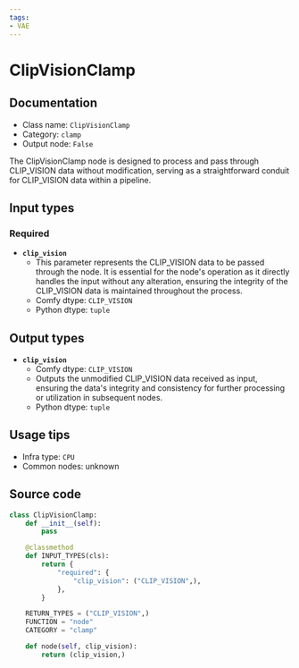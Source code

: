 ```yaml
---
tags:
- VAE
---
```


# ClipVisionClamp
## Documentation
- Class name: `ClipVisionClamp`
- Category: `clamp`
- Output node: `False`

The ClipVisionClamp node is designed to process and pass through CLIP_VISION data without modification, serving as a straightforward conduit for CLIP_VISION data within a pipeline.
## Input types
### Required
- **`clip_vision`**
    - This parameter represents the CLIP_VISION data to be passed through the node. It is essential for the node's operation as it directly handles the input without any alteration, ensuring the integrity of the CLIP_VISION data is maintained throughout the process.
    - Comfy dtype: `CLIP_VISION`
    - Python dtype: `tuple`
## Output types
- **`clip_vision`**
    - Comfy dtype: `CLIP_VISION`
    - Outputs the unmodified CLIP_VISION data received as input, ensuring the data's integrity and consistency for further processing or utilization in subsequent nodes.
    - Python dtype: `tuple`
## Usage tips
- Infra type: `CPU`
- Common nodes: unknown


## Source code
```python
class ClipVisionClamp:
    def __init__(self):
        pass

    @classmethod
    def INPUT_TYPES(cls):
        return {
            "required": {
                "clip_vision": ("CLIP_VISION",),
            },
        }

    RETURN_TYPES = ("CLIP_VISION",)
    FUNCTION = "node"
    CATEGORY = "clamp"

    def node(self, clip_vision):
        return (clip_vision,)

```
